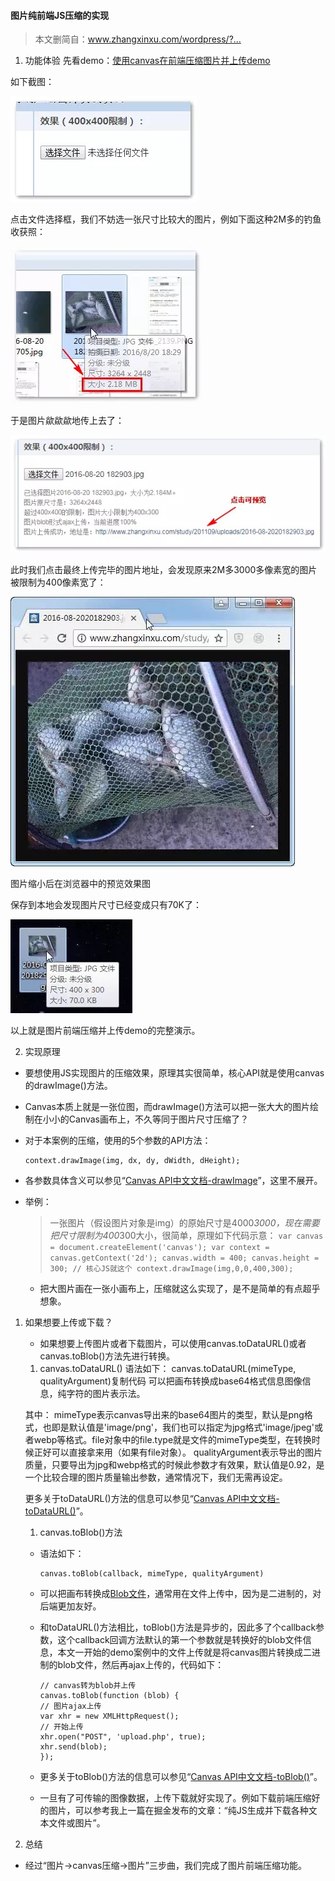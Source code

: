 [使用canvas在前端压缩图片并上传demo]: https://link.juejin.im/?target=http%3A%2F%2Fwww.zhangxinxu.com%2Fstudy%2F201707%2Fjs-compress-image-before-upload.html '使用canvas在前端压缩图片并上传demo'

[Canvas API中文文档-drawImage]: https://www.canvasapi.cn/CanvasRenderingContext2D/drawImage 'Canvas API中文文档-drawImage'

[Canvas API中文文档-toDataURL()]: https://www.canvasapi.cn/HTMLCanvasElement/toDataURL 'Canvas API中文文档-toDataURL()'

[Blob文件]: https://www.zhangxinxu.com/wordpress/2013/10/understand-domstring-document-formdata-blob-file-arraybuffer/ 'Blob文件'

[Canvas API中文文档-toBlob()]: https://www.canvasapi.cn/HTMLCanvasElement/toBlob 'Canvas API中文文档-toBlob()'

#### 图片纯前端JS压缩的实现

> 本文删简自：www.zhangxinxu.com/wordpress/?…

1. 功能体验
先看demo：[使用canvas在前端压缩图片并上传demo]

如下截图：

![1.png](./imgs/图片压缩canvas/1.png)

点击文件选择框，我们不妨选一张尺寸比较大的图片，例如下面这种2M多的钓鱼收获照：

![相貌平平文件选择框.png](./imgs/图片压缩canvas/2.png)

于是图片歘歘歘地传上去了：

![上传演示使用的图片.png](./imgs/图片压缩canvas/3.png)

此时我们点击最终上传完毕的图片地址，会发现原来2M多3000多像素宽的图片被限制为400像素宽了：

![上传相关信息截图.png](./imgs/图片压缩canvas/4.png)

图片缩小后在浏览器中的预览效果图

保存到本地会发现图片尺寸已经变成只有70K了：

![保存到本地会发现图片尺寸.png](./imgs/图片压缩canvas/5.png)

以上就是图片前端压缩并上传demo的完整演示。

2. 实现原理

- 要想使用JS实现图片的压缩效果，原理其实很简单，核心API就是使用canvas的drawImage()方法。

- Canvas本质上就是一张位图，而drawImage()方法可以把一张大大的图片绘制在小小的Canvas画布上，不久等同于图片尺寸压缩了？

- 对于本案例的压缩，使用的5个参数的API方法：
    ```
    context.drawImage(img, dx, dy, dWidth, dHeight);
    ```
- 各参数具体含义可以参见“[Canvas API中文文档-drawImage]”，这里不展开。

- 举例：
    > 一张图片（假设图片对象是img）的原始尺寸是4000*3000，现在需要把尺寸限制为400*300大小，很简单，原理如下代码示意：
        ```
        var canvas = document.createElement('canvas');
        var context = canvas.getContext('2d');
        canvas.width = 400;
        canvas.height = 300;
        // 核心JS就这个
        context.drawImage(img,0,0,400,300);
        ```
    - 把大图片画在一张小画布上，压缩就这么实现了，是不是简单的有点超乎想象。

1. 如果想要上传或下载？
    - 如果想要上传图片或者下载图片，可以使用canvas.toDataURL()或者canvas.toBlob()方法先进行转换。

    1. canvas.toDataURL()
    语法如下：
    canvas.toDataURL(mimeType, qualityArgument)复制代码
    可以把画布转换成base64格式信息图像信息，纯字符的图片表示法。

    其中：
    mimeType表示canvas导出来的base64图片的类型，默认是png格式，也即是默认值是'image/png'，我们也可以指定为jpg格式'image/jpeg'或者webp等格式。file对象中的file.type就是文件的mimeType类型，在转换时候正好可以直接拿来用（如果有file对象）。
    qualityArgument表示导出的图片质量，只要导出为jpg和webp格式的时候此参数才有效果，默认值是0.92，是一个比较合理的图片质量输出参数，通常情况下，我们无需再设定。

    更多关于toDataURL()方法的信息可以参见“[Canvas API中文文档-toDataURL()]”。

    1. canvas.toBlob()方法
    - 语法如下：
        ```
        canvas.toBlob(callback, mimeType, qualityArgument)
        ```
    - 可以把画布转换成[Blob文件]，通常用在文件上传中，因为是二进制的，对后端更加友好。

    - 和toDataURL()方法相比，toBlob()方法是异步的，因此多了个callback参数，这个callback回调方法默认的第一个参数就是转换好的blob文件信息，本文一开始的demo案例中的文件上传就是将canvas图片转换成二进制的blob文件，然后再ajax上传的，代码如下：
        ```
        // canvas转为blob并上传
        canvas.toBlob(function (blob) {
        // 图片ajax上传
        var xhr = new XMLHttpRequest();
        // 开始上传
        xhr.open("POST", 'upload.php', true);
        xhr.send(blob);
        });
        ```
    - 更多关于toBlob()方法的信息可以参见“[Canvas API中文文档-toBlob()]”。

    - 一旦有了可传输的图像数据，上传下载就好实现了。例如下载前端压缩好的图片，可以参考我上一篇在掘金发布的文章：“纯JS生成并下载各种文本文件或图片”。

2. 总结
- 经过“图片→canvas压缩→图片”三步曲，我们完成了图片前端压缩功能。